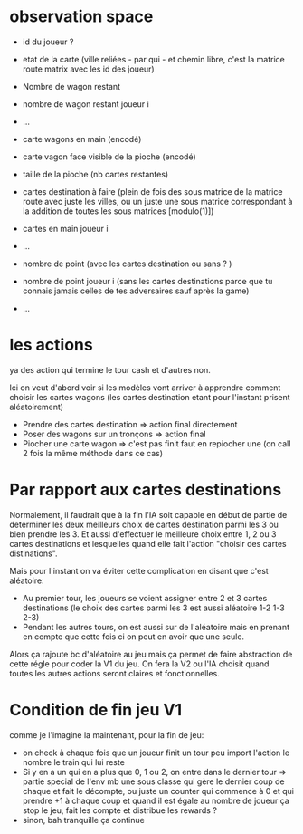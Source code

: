 # observation space
- id du joueur ?

- etat de la carte (ville reliées - par qui - et chemin libre, c'est la matrice route matrix avec les id des joueur)

- Nombre de wagon restant

- nombre de wagon restant joueur i

- ...

- carte wagons en main (encodé)

- carte vagon face visible de la pioche (encodé)

- taille de la pioche (nb cartes restantes)

- cartes destination à faire (plein de fois des sous matrice de la matrice route avec juste les villes, ou un juste une sous matrice correspondant à la addition de toutes les sous matrices [modulo(1)])

- cartes en main joueur i

- ...

- nombre de point (avec les cartes destination ou sans ? )

- nombre de point joueur i (sans les cartes destinations parce que tu connais jamais celles de tes adversaires sauf après la game)

- ...

# les actions

ya des action qui termine le tour cash et d'autres non.

Ici on veut d'abord voir si les modèles vont arriver à apprendre comment choisir les cartes wagons (les cartes destination etant pour l'instant prisent aléatoirement)

- Prendre des cartes destination => action final directement
- Poser des wagons sur un tronçons => action final
- Piocher une carte wagon => c'est pas finit faut en repiocher une (on call 2 fois la même méthode dans ce cas)

# Par rapport aux cartes destinations

Normalement, il faudrait que à la fin l'IA soit capable en début de partie de determiner les deux meilleurs choix de cartes destination parmi les 3 ou bien prendre les 3. Et aussi d'effectuer le meilleure choix entre 1, 2 ou 3 cartes destinations et lesquelles quand elle fait l'action "choisir des cartes distinations".

Mais pour l'instant on va éviter cette complication en disant que c'est aléatoire:
- Au premier tour, les joueurs se voient assigner entre 2 et 3 cartes destinations (le choix des cartes parmi les 3 est aussi aléatoire 1-2 1-3 2-3)
- Pendant les autres tours, on est aussi sur de l'aléatoire mais en prenant en compte que cette fois ci on peut en avoir que une seule.

Alors ça rajoute bc d'aléatoire au jeu mais ça permet de faire abstraction de cette régle pour coder la V1 du jeu. On fera la V2 ou l'IA choisit quand toutes les autres actions seront claires et fonctionnelles.


# Condition de fin jeu V1

comme je l'imagine la maintenant, pour la fin de jeu:
- on check à chaque fois que un joueur finit un tour peu import l'action le nombre le train qui lui reste
- Si y en a un qui en a plus que 0, 1 ou 2, on entre dans le dernier tour
    => partie special de l'env mb une sous classe qui gère le dernier coup de chaque et fait le décompte, ou juste un counter qui commence à 0 et qui prendre +1 à chaque coup et quand il est égale au nombre de joueur ça stop le jeu, fait les compte et distribue les rewards ? 
- sinon, bah tranquille ça continue